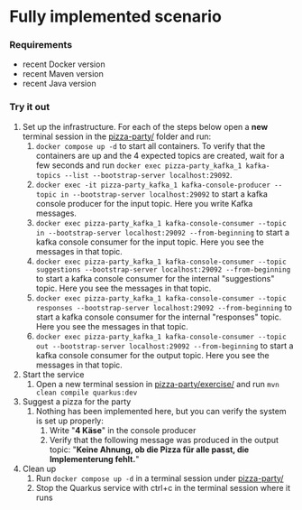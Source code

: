 # Fully implemented scenario

### Requirements
- recent Docker version
- recent Maven version
- recent Java version

### Try it out
1. Set up the infrastructure. For each of the steps below open a **new** terminal session in the [pizza-party/](../../pizza-party) folder and run: 
   1. `docker compose up -d` to start all containers. To verify that the containers are up and the 4 expected topics are created, wait for a few seconds and run `docker exec pizza-party_kafka_1 kafka-topics --list --bootstrap-server localhost:29092`.
   2. `docker exec -it pizza-party_kafka_1 kafka-console-producer --topic in --bootstrap-server localhost:29092` to start a kafka console producer for the input topic. Here you write Kafka messages.
   3. `docker exec pizza-party_kafka_1 kafka-console-consumer --topic in --bootstrap-server localhost:29092 --from-beginning` to start a kafka console consumer for the input topic. Here you see the messages in that topic.
   4. `docker exec pizza-party_kafka_1 kafka-console-consumer --topic suggestions --bootstrap-server localhost:29092 --from-beginning` to start a kafka console consumer for the internal "suggestions" topic. Here you see the messages in that topic.
   5. `docker exec pizza-party_kafka_1 kafka-console-consumer --topic responses --bootstrap-server localhost:29092 --from-beginning` to start a kafka console consumer for the internal "responses" topic. Here you see the messages in that topic.
   6. `docker exec pizza-party_kafka_1 kafka-console-consumer --topic out --bootstrap-server localhost:29092 --from-beginning` to start a kafka console consumer for the output topic. Here you see the messages in that topic.
2. Start the service
   1. Open a new terminal session in [pizza-party/exercise/](../../pizza-party/exercise) and run `mvn clean compile quarkus:dev`
3. Suggest a pizza for the party
   1. Nothing has been implemented here, but you can verify the system is set up properly:
      1. Write "**4 Käse**" in the console producer
      2. Verify that the following message was produced in the output topic: "**Keine Ahnung, ob die Pizza für alle passt, die Implementerung fehlt.**"
4. Clean up
   1. Run `docker compose up -d` in a terminal session under [pizza-party/](../../pizza-party)
   2. Stop the Quarkus service with ctrl+c in the terminal session where it runs